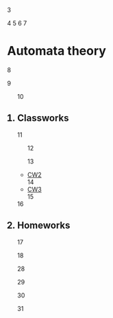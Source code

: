<!DOCTYPE html>
3
<html>
4
<head>
5
</head>
6
<body>
7
        <h1>Automata theory</h1>
8
    
9
        <ol>
10
                <h2><li > Classworks</li></h2>
11
                <ul>
12
              
13
                        <li> <a href="https://maya-karahbala.github.io/Automata-theory/Classworks/Cw2.html">CW2</a></li>
14
                        <li> <a href="https://maya-karahbala.github.io/Automata-theory/Classworks/Cw3.html">CW3</a></li>
15
                </ul>
16
                <h2><li > Homeworks </li></h2>
17
                
18
                        
28
                        
29
        
30
</body>
31
</html>


